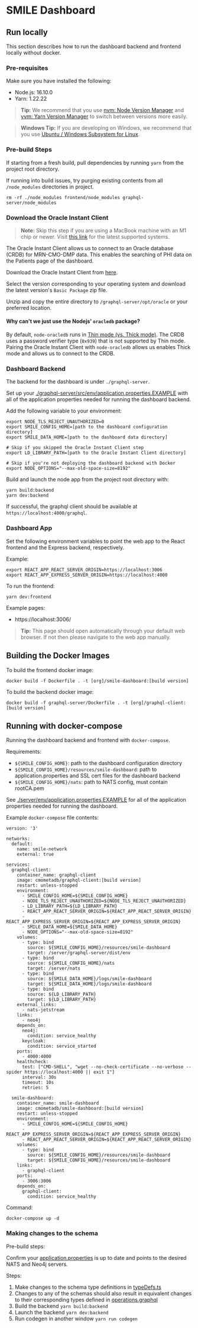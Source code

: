 # SMILE Dashboard

## Run locally

This section describes how to run the dashboard backend and frontend locally without docker.

### Pre-requisites

Make sure you have installed the following:
- Node.js: 16.10.0
- Yarn: 1.22.22

> **Tip:** We recommend that you use [nvm: Node Version Manager](https://github.com/nvm-sh/nvm) and [yvm: Yarn Version Manager](https://yvm.js.org/docs/overview) to switch between versions more easily.

> **Windows Tip:** If you are developing on Windows, we recommend that you use [Ubuntu / Windows Subsystem for Linux](https://docs.microsoft.com/en-us/windows/wsl/install-win10).

### Pre-build Steps

If starting from a fresh build, pull dependencies by running `yarn` from the project root directory.

If running into build issues, try purging existing contents from all `/node_modules` directories in project.

```
rm -rf ./node_modules frontend/node_modules graphql-server/node_modules
```

### Download the Oracle Instant Client

> **Note:** Skip this step if you are using a MacBook machine with an M1 chip or newer. Visit [this link](https://www.oracle.com/database/technologies/instant-client/downloads.html) for the latest supported systems.

The Oracle Instant Client allows us to connect to an Oracle database (CRDB) for MRN-CMO-DMP data. This enables the searching of PHI data on the Patients page of the dashboard.

Download the Oracle Instant Client from [here](https://www.oracle.com/database/technologies/instant-client/downloads.html).

Select the version corresponding to your operating system and download the latest version's `Basic Package` zip file.

Unzip and copy the entire directory to `/graphql-server/opt/oracle` or your preferred location.

#### Why can't we just use the Nodejs' `oracledb` package?

By default, `node-oracledb` runs in [Thin mode (vs. Thick mode)](https://node-oracledb.readthedocs.io/en/latest/user_guide/appendix_a.html). The CRDB uses a password verifier type (`0x939`) that is not supported by Thin mode. Pairing the Oracle Instant Client with `node-oracledb` allows us enables Thick mode and allows us to connect to the CRDB.

### Dashboard Backend

The backend for the dashboard is under `./graphql-server`.

Set up your [./graphql-server/src/env/application.properties.EXAMPLE](./graphql-server/src/env/application.properties.EXAMPLE) with all of the application properties needed for running the dashboard backend.

Add the following variable to your environment:
```
export NODE_TLS_REJECT_UNAUTHORIZED=0
export SMILE_CONFIG_HOME=[path to the dashboard configuration directory]
export SMILE_DATA_HOME=[path to the dashboard data directory]

# Skip if you skipped the Oracle Instant Client step
export LD_LIBRARY_PATH=[path to the Oracle Instant Client directory]

# Skip if you're not deploying the dashboard backend with Docker
export NODE_OPTIONS="--max-old-space-size=8192"
```

Build and launch the node app from the project root directory with:

```
yarn build:backend
yarn dev:backend
```

If successful, the graphql client should be available at `https://localhost:4000/graphql`.

### Dashboard App

Set the following environment variables to point the web app to the React frontend and the Express backend, respectively.

Example:

```
export REACT_APP_REACT_SERVER_ORIGIN=https://localhost:3006
export REACT_APP_EXPRESS_SERVER_ORIGIN=https://localhost:4000
```

To run the frontend:

```
yarn dev:frontend
```

Example pages:

- https://localhost:3006/

> **Tip:** This page should open automatically through your default web browser. If not then please navigate to the web app manually.


## Building the Docker Images

To build the frontend docker image:

```
docker build -f Dockerfile . -t [org]/smile-dashboard:[build version]
```

To build the backend docker image:

```
docker build -f graphql-server/Dockerfile . -t [org]/graphql-client:[build version]
```

## Running with docker-compose

Running the dashboard backend and frontend with `docker-compose`.

Requirements:
- `${SMILE_CONFIG_HOME}`: path to the dashboard configuration directory
- `${SMILE_CONFIG_HOME}/resources/smile-dashboard`: path to application.properties and SSL cert files for the dashboard backend
- `${SMILE_CONFIG_HOME}/nats`: path to NATS config, must contain rootCA.pem

See [./server/env/application.properties.EXAMPLE](./server/env/application.properties.EXAMPLE) for all of the application properties needed for running the dashboard.

Example `docker-compose` file contents:

```
version: '3'

networks:
  default:
    name: smile-network
    external: true

services:
  graphql-client:
    container_name: graphql-client
    image: cmometadb/graphql-client:[build version]
    restart: unless-stopped
    environment:
      - SMILE_CONFIG_HOME=${SMILE_CONFIG_HOME}
      - NODE_TLS_REJECT_UNAUTHORIZED=${NODE_TLS_REJECT_UNAUTHORIZED}
      - LD_LIBRARY_PATH=${LD_LIBRARY_PATH}
      - REACT_APP_REACT_SERVER_ORIGIN=${REACT_APP_REACT_SERVER_ORIGIN}
      - REACT_APP_EXPRESS_SERVER_ORIGIN=${REACT_APP_EXPRESS_SERVER_ORIGIN}
      - SMILE_DATA_HOME=${SMILE_DATA_HOME}
      - NODE_OPTIONS="--max-old-space-size=8192"
    volumes:
      - type: bind
        source: ${SMILE_CONFIG_HOME}/resources/smile-dashboard
        target: /server/graphql-server/dist/env
      - type: bind
        source: ${SMILE_CONFIG_HOME}/nats
        target: /server/nats
      - type: bind
        source: ${SMILE_DATA_HOME}/logs/smile-dashboard
        target: ${SMILE_DATA_HOME}/logs/smile-dashboard
      - type: bind
        source: ${LD_LIBRARY_PATH}
        target: ${LD_LIBRARY_PATH}
    external_links:
      - nats-jetstream
    links:
      - neo4j
    depends_on:
      neo4j:
        condition: service_healthy
      keycloak:
        condition: service_started
    ports:
      - 4000:4000
    healthcheck:
      test: ["CMD-SHELL", "wget --no-check-certificate --no-verbose --spider https://localhost:4000 || exit 1"]
      interval: 30s
      timeout: 10s
      retries: 5

  smile-dashboard:
    container_name: smile-dashboard
    image: cmometadb/smile-dashboard:[build version]
    restart: unless-stopped
    environment:
      - SMILE_CONFIG_HOME=${SMILE_CONFIG_HOME}
      - REACT_APP_EXPRESS_SERVER_ORIGIN=${REACT_APP_EXPRESS_SERVER_ORIGIN}
      - REACT_APP_REACT_SERVER_ORIGIN=${REACT_APP_REACT_SERVER_ORIGIN}
    volumes:
      - type: bind
        source: ${SMILE_CONFIG_HOME}/resources/smile-dashboard
        target: ${SMILE_CONFIG_HOME}/resources/smile-dashboard
    links:
      - graphql-client
    ports:
      - 3006:3006
    depends_on:
      graphql-client:
        condition: service_healthy
```

Command:

```
docker-compose up -d
```

### Making changes to the schema

Pre-build steps:

Confirm your [application.properties](./graphql-server/src/env/application.properties) is up to date and points to the desired NATS and Neo4j servers.

Steps:
1. Make changes to the schema type definitions in [typeDefs.ts](./graphql-server/src/utils/typeDefs.ts)
2. Changes to any of the schemas should also result in equivalent changes to their corresponding types defined in [operations.graphql](./graphql/operations.graphql)
3. Build the backend `yarn build:backend`
4. Launch the backend `yarn dev:backend`
5. Run codegen in another window `yarn run codegen`
